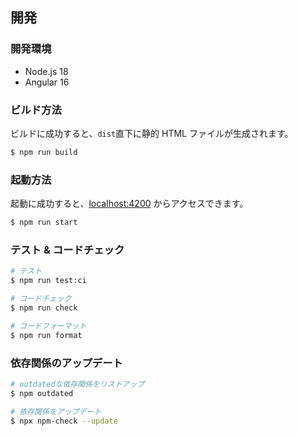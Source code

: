 ## 開発

### 開発環境

- Node.js 18
- Angular 16

### ビルド方法

ビルドに成功すると、`dist`直下に静的 HTML ファイルが生成されます。

```sh
$ npm run build
```

### 起動方法

起動に成功すると、[localhost:4200](http://localhost:4200) からアクセスできます。

```sh
$ npm run start
```

### テスト & コードチェック

```sh
# テスト
$ npm run test:ci

# コードチェック
$ npm run check

# コードフォーマット
$ npm run format
```

### 依存関係のアップデート

```sh
# outdatedな依存関係をリストアップ
$ npm outdated

# 依存関係をアップデート
$ npx npm-check --update
```
